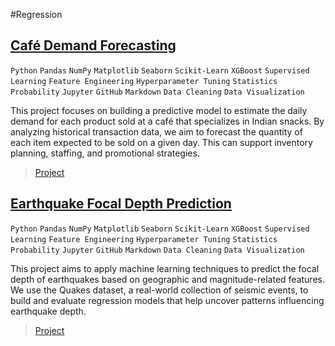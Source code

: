 #Regression

## [Café Demand Forecasting](https://nbviewer.org/github/Vpy7/Jupyter-Analysis-Collection/blob/f81a091db4e1921072158948bd860d08361f1d00/Regression/Caf%C3%A9%20Demand%20Forecasting/Caf%C3%A9_Demand_Forecasting.ipynb)  

`Python` `Pandas` `NumPy` `Matplotlib` `Seaborn` `Scikit-Learn` `XGBoost` `Supervised Learning` `Feature Engineering` `Hyperparameter Tuning` `Statistics` `Probability` `Jupyter` `GitHub` `Markdown` `Data Cleaning` `Data Visualization`

This project focuses on building a predictive model to estimate the daily demand for each product sold at a café that specializes in Indian snacks. By analyzing historical transaction data, we aim to forecast the quantity of each item expected to be sold on a given day. This can support inventory planning, staffing, and promotional strategies.

> [Project](https://github.com/Vpy7/Jupyter-Analysis-Collection/tree/main/Regression/Caf%C3%A9%20Demand%20Forecasting)

## [Earthquake Focal Depth Prediction]([https://nbviewer.org/github/Vpy7/Jupyter-Analysis-Collection/blob/f81a091db4e1921072158948bd860d08361f1d00/Classification/Store%20Membership%20Renewal/Membership%20groceries%20store%20user%20profile%20Dataset.ipynb](https://nbviewer.org/github/Vpy7/Jupyter-Analysis-Collection/blob/f81a091db4e1921072158948bd860d08361f1d00/Regression/Earthquake%20Focal%20Depth%20Prediction/Earthquake_Focal_Depth_Prediction.ipynb))  

`Python` `Pandas` `NumPy` `Matplotlib` `Seaborn` `Scikit-Learn` `XGBoost` `Supervised Learning` `Feature Engineering` `Hyperparameter Tuning` `Statistics` `Probability` `Jupyter` `GitHub` `Markdown` `Data Cleaning` `Data Visualization`


This project aims to apply machine learning techniques to predict the focal depth of earthquakes based on geographic and magnitude-related features. We use the Quakes dataset, a real-world collection of seismic events, to build and evaluate regression models that help uncover patterns influencing earthquake depth.

> [Project](https://github.com/Vpy7/Jupyter-Analysis-Collection/tree/main/Clustering/Teen%20Psychology%20v2)
